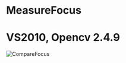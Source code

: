 # MeasureFocus
# VS2010, Opencv 2.4.9
![CompareFocus](https://user-images.githubusercontent.com/40745412/152099462-86ba09e7-869a-48ac-a191-d2bd9462fbf4.png)
